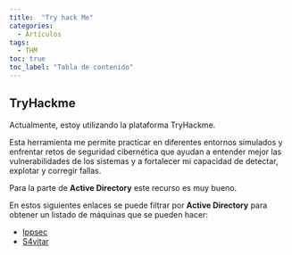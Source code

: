```yaml
---
title:  "Try hack Me"
categories:
  - Artículos
tags:
  - THM
toc: true
toc_label: "Tabla de contenido"
---
```


## TryHackme

Actualmente, estoy utilizando la plataforma TryHackme.

Esta herramienta me permite practicar en diferentes entornos simulados y enfrentar retos de seguridad cibernética que ayudan a entender mejor las vulnerabilidades de los sistemas y a fortalecer mi capacidad de detectar, explotar y corregir fallas.

Para la parte de **Active Directory** este recurso es muy bueno.

En estos siguientes enlaces se puede  filtrar por **Active Directory** para obtener un listado de máquinas que se pueden hacer:

- [Ippsec](https://ippsec.rocks/?#)
- [S4vitar](https://htbmachines.github.io/)
